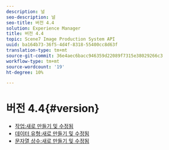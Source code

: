 ```yaml
---
description: 널
seo-description: 널
seo-title: 버전 4.4
solution: Experience Manager
title: 버전 4.4
topic: Scene7 Image Production System API
uuid: ba164b73-36f5-4d4f-8318-55400cc8d63f
translation-type: tm+mt
source-git-commit: 36e4aec6bacc946359d22089f7315e38029266c3
workflow-type: tm+mt
source-wordcount: '19'
ht-degree: 10%

---
```



# 버전 4.4{#version}

* [작업:새로 만들기 및 수정됨](r-4-4-operations.md)
* [데이터 유형:새로 만들기 및 수정됨](r-4-4-types.md)
* [문자열 상수:새로 만들기 및 수정됨](r-4-4-string-constants.md)
